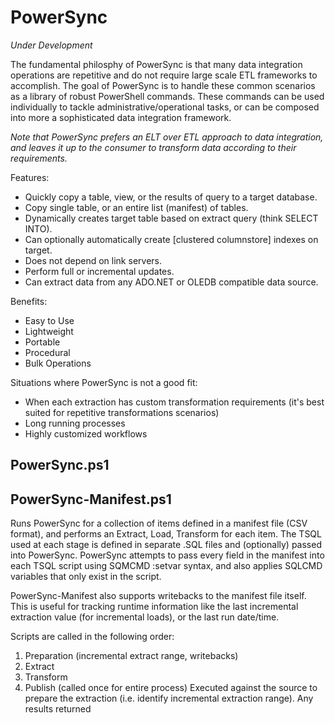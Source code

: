 # PowerSync #
*Under Development*

The fundamental philosphy of PowerSync is that many data integration operations are repetitive and do not require large scale ETL frameworks to accomplish. The goal of PowerSync is to handle these common scenarios as a library of robust PowerShell commands. These commands can be used individually to tackle administrative/operational tasks, or can be composed into more a sophisticated data integration framework.

*Note that PowerSync prefers an ELT over ETL approach to data integration, and leaves it up to the consumer to transform data according to their requirements.*

Features:
 - Quickly copy a table, view, or the results of query to a target database.
 - Copy single table, or an entire list (manifest) of tables.
 - Dynamically creates target table based on extract query (think SELECT INTO).
 - Can optionally automatically create [clustered columnstore] indexes on target.
 - Does not depend on link servers.
 - Perform full or incremental updates.
 - Can extract data from any ADO.NET or OLEDB compatible data source.
  
 Benefits:
 - Easy to Use
 - Lightweight
 - Portable
 - Procedural
 - Bulk Operations

Situations where PowerSync is not a good fit:
 - When each extraction has custom transformation requirements (it's best suited for repetitive transformations scenarios)
 - Long running processes
 - Highly customized workflows
 
## PowerSync.ps1 ##

## PowerSync-Manifest.ps1 ##
Runs PowerSync for a collection of items defined in a manifest file (CSV format), and performs an Extract, Load, Transform for each item. The TSQL used
at each stage is defined in separate .SQL files and (optionally) passed into PowerSync. PowerSync attempts to pass every field in the manifest into each 
TSQL script using SQMCMD :setvar syntax, and also applies SQLCMD variables that only exist in the script. 

PowerSync-Manifest also supports writebacks to the manifest file itself. This is useful for tracking runtime information like the last incremental 
extraction value (for incremental loads), or the last run date/time.

Scripts are called in the following order:
 1) Preparation (incremental extract range, writebacks)
 2) Extract
 3) Transform
 4) Publish (called once for entire process)
Executed against the source to prepare the extraction (i.e. identify incremental extraction range). Any results returned
